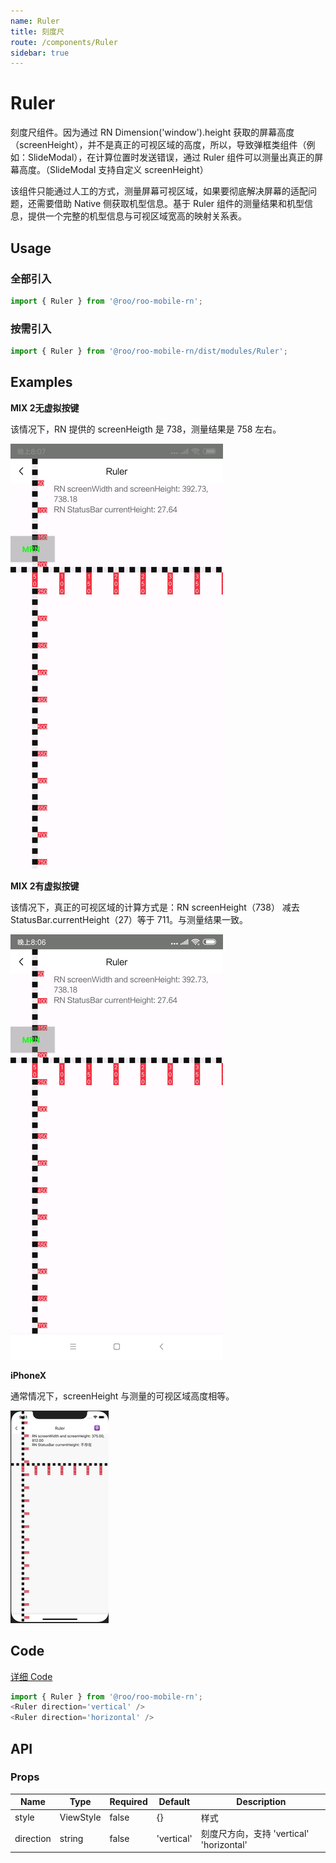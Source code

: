 ```yaml
---
name: Ruler
title: 刻度尺
route: /components/Ruler
sidebar: true
---
```


# Ruler

刻度尺组件。因为通过 RN Dimension('window').height 获取的屏幕高度（screenHeight），并不是真正的可视区域的高度，所以，导致弹框类组件（例如：SlideModal），在计算位置时发送错误，通过 Ruler 组件可以测量出真正的屏幕高度。（SlideModal 支持自定义 screenHeight）

该组件只能通过人工的方式，测量屏幕可视区域，如果要彻底解决屏幕的适配问题，还需要借助 Native 侧获取机型信息。基于 Ruler 组件的测量结果和机型信息，提供一个完整的机型信息与可视区域宽高的映射关系表。

## Usage
### 全部引入

```js
import { Ruler } from '@roo/roo-mobile-rn';
```

### 按需引入
```js
import { Ruler } from '@roo/roo-mobile-rn/dist/modules/Ruler';
```

## Examples

**MIX 2无虚拟按键**

该情况下，RN 提供的 screenHeigth 是 738，测量结果是 758 左右。

![image](../images/Ruler/1.png)

**MIX 2有虚拟按键**

该情况下，真正的可视区域的计算方式是：RN screenHeight（738） 减去 StatusBar.currentHeight（27）等于 711。与测量结果一致。

![image](../images/Ruler/2.png)


**iPhoneX**

通常情况下，screenHeight 与测量的可视区域高度相等。

![image](../images/Ruler/3.png)

## Code
[详细 Code](https://github.com/Meituan-Dianping/beeshell/tree/master/examples/Ruler/index.tsx)

```js
import { Ruler } from '@roo/roo-mobile-rn';
<Ruler direction='vertical' />
<Ruler direction='horizontal' />

```

## API
### Props

| Name | Type | Required | Default | Description |
| ---- | ---- | ---- | ---- | ---- |
| style | ViewStyle | false | {} | 样式 |
| direction | string | false | 'vertical' | 刻度尺方向，支持 'vertical' 'horizontal' |

